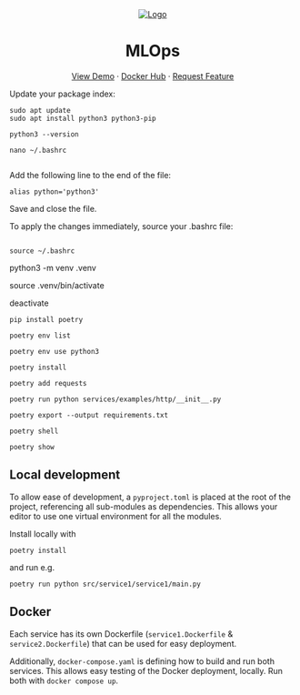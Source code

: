 <div align="center">
  <a href="https://thienhang.com">
    <img src="images/a.png" alt="Logo">
  </a>

  <h1 align="center">MLOps</h1>

  <p align="center">
    <a href="thienhang.com">View Demo</a>
    ·
    <a href="https://hub.docker.com/r/thienhang/open.thienhang.com">Docker Hub</a>
    ·
    <a href="https://thienhang.com">Request Feature</a>
  </p>
</div>


Update your package index:


```
sudo apt update
sudo apt install python3 python3-pip

python3 --version

nano ~/.bashrc


```
Add the following line to the end of the file:

```
alias python='python3'

```

Save and close the file.

To apply the changes immediately, source your .bashrc file:

```

source ~/.bashrc

```


python3 -m venv .venv

source .venv/bin/activate

deactivate


``` shell
pip install poetry

poetry env list

poetry env use python3

poetry install

poetry add requests

poetry run python services/examples/http/__init__.py

poetry export --output requirements.txt

poetry shell

poetry show

```

## Local development
To allow ease of development, a `pyproject.toml` is placed at the root of the project, referencing all sub-modules as dependencies. This allows your editor to use one virtual environment for all the modules. 

Install locally with
```shell
poetry install
```
and run e.g.
```
poetry run python src/service1/service1/main.py
```

## Docker
Each service has its own Dockerfile (`service1.Dockerfile` & `service2.Dockerfile`) that can be used for easy deployment. 

Additionally, `docker-compose.yaml` is defining how to build and run both services. This allows easy testing of the Docker deployment, locally. 
Run both with `docker compose up`.